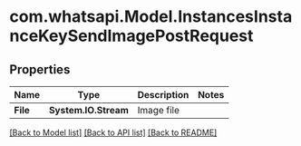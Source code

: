 
# com.whatsapi.Model.InstancesInstanceKeySendImagePostRequest

## Properties

Name | Type | Description | Notes
------------ | ------------- | ------------- | -------------
**File** | **System.IO.Stream** | Image file | 

[[Back to Model list]](../README.md#documentation-for-models)
[[Back to API list]](../README.md#documentation-for-api-endpoints)
[[Back to README]](../README.md)

